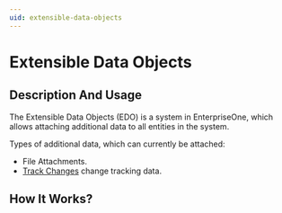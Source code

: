 ```yaml
---
uid: extensible-data-objects
---
```


# Extensible Data Objects

## Description And Usage

The Extensible Data Objects (EDO) is a system in EnterpriseOne, which allows attaching additional data to all entities in the system.

Types of additional data, which can currently be attached:

- File Attachments.
- [Track Changes](track-changes.md) change tracking data.

## How It Works?





